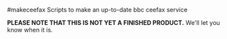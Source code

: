 #makeceefax
Scripts to make an up-to-date bbc ceefax service

**PLEASE NOTE THAT THIS IS NOT YET A FINISHED PRODUCT.**
We'll let you know when it is.
